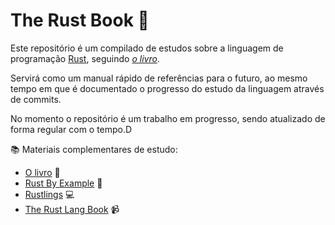 # The Rust Book :crab:

Este repositório é um compilado de estudos sobre a linguagem de programação [Rust](https://www.rust-lang.org/), seguindo _[o livro](https://doc.rust-lang.org/learn/)_.

Servirá como um manual rápido de referências para o futuro, ao mesmo
tempo em que é documentado o progresso do estudo da linguagem através de commits.

No momento o repositório é um trabalho em progresso, sendo atualizado de forma regular com o tempo.D

:books: Materiais complementares de estudo:
- [O livro](https://doc.rust-lang.org/book/) :orange_book:
- [Rust By Example](https://doc.rust-lang.org/rust-by-example/index.html) :orange_book:
- [Rustlings](https://github.com/rust-lang/rustlings/) :computer:
- [The Rust Lang Book](https://www.youtube.com/watch?v=OX9HJsJUDxA&list=PLai5B987bZ9CoVR-QEIN9foz4QCJ0H2Y8) :video_camera:
